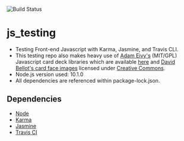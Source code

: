 ![Build Status](https://travis-ci.org/rodtreweek/js_testing.svg)

# js_testing
- Testing Front-end Javascript with Karma, Jasmine, and Travis CLI.
- This testing repo also makes heavy use of [Adam Eivy's](https://github.com/atomantic) (MIT/GPL) Javascript card deck libraries which are available [here](https://github.com/atomantic/JavaScript-Playing-Cards) and [David Bellot's card face images](http://david.bellot.free.fr/svg-cards/) licensed under [Creative Commons](http://creativecommons.org/licenses/by-sa/2.5/).
- Node.js version used: 10.1.0 
- All dependencies are referenced within package-lock.json.


## Dependencies
- [Node](https://nodejs.org/en/)
- [Karma](https://www.npmjs.com/package/karma)
- [Jasmine](https://jasmine.github.io/)
- [Travis CI](https://travis-ci.org/)
